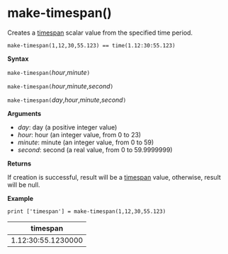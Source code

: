 # make-timespan()

Creates a [timespan](./scalar-data-types/timespan.md) scalar value from the specified time period.

    make-timespan(1,12,30,55.123) == time(1.12:30:55.123)

**Syntax**

`make-timespan(`*hour*,*minute*`)`

`make-timespan(`*hour*,*minute*,*second*`)`

`make-timespan(`*day*,*hour*,*minute*,*second*`)`

**Arguments**

* *day*: day (a positive integer value)
* *hour*: hour (an integer value, from 0 to 23)
* *minute*: minute (an integer value, from 0 to 59)
* *second*: second (a real value, from 0 to 59.9999999)

**Returns**

If creation is successful, result will be a [timespan](./scalar-data-types/timespan.md) value, otherwise, result will be null.
 
**Example**

<!-- csl -->
```
print ['timespan'] = make-timespan(1,12,30,55.123)

```

|timespan|
|---|
|1.12:30:55.1230000|




